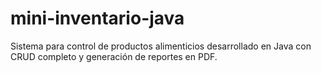 # mini-inventario-java
Sistema para control de productos alimenticios desarrollado en Java con CRUD completo y generación de reportes en PDF.
